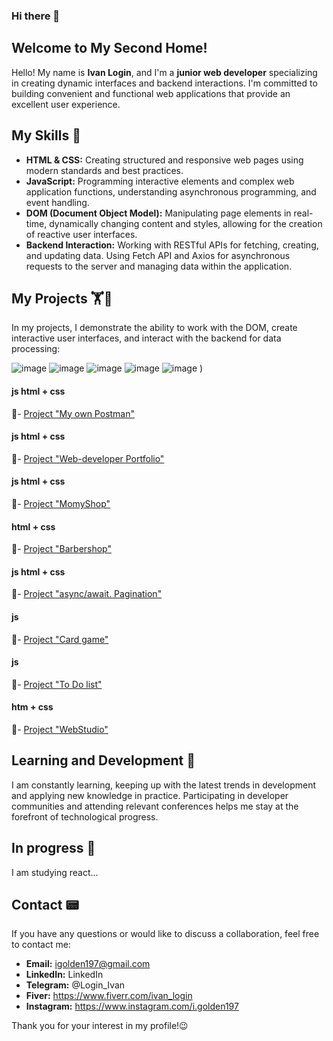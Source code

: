 ### Hi there 👋

## Welcome to My Second Home!

Hello! My name is **Ivan Login**, and I'm a **junior web developer** specializing in creating dynamic interfaces and backend interactions. I'm committed to building convenient and functional web applications that provide an excellent user experience.

## My Skills 💪
- **HTML & CSS:** Creating structured and responsive web pages using modern standards and best practices.
- **JavaScript:** Programming interactive elements and complex web application functions, understanding asynchronous programming, and event handling.
- **DOM (Document Object Model):** Manipulating page elements in real-time, dynamically changing content and styles, allowing for the creation of reactive user interfaces.
- **Backend Interaction:** Working with RESTful APIs for fetching, creating, and updating data. Using Fetch API and Axios for asynchronous requests to the server and managing data within the application.

## My Projects 🏋️🏅
In my projects, I demonstrate the ability to work with the DOM, create interactive user interfaces, and interact with the backend for data processing:

![image](https://github.com/VanoLogin/VanoLogin/assets/116017080/1a302725-8d29-4838-b3fd-71a37b57379b)
![image](https://github.com/VanoLogin/VanoLogin/assets/116017080/12b70f67-3648-44ed-9a34-5df31910649f)
![image](https://github.com/VanoLogin/VanoLogin/assets/116017080/9a4cc959-a155-426b-83aa-8a9a3de4440b)
![image](https://github.com/VanoLogin/VanoLogin/assets/116017080/8814465e-c22c-4a25-9fba-3d10192b2630)
![image](https://github.com/user-attachments/assets/74018ed5-096a-4915-9d99-6ad2353875cd)
)


#### js html + css

👀- [Project "My own Postman"](https://github.com/VanoLogin/PostMan) 

#### js html + css

👀- [Project "Web-developer Portfolio"](https://vanologin.github.io/project-group-19/) 


#### js html + css

👀- [Project "MomyShop"](https://vanologin.github.io/Momyshop/) 

#### html + css

👀- [Project "Barbershop"](https://github.com/VanoLogin/barbershop_by_Login) 

#### js html + css

👀- [Project "async/await. Pagination"](https://github.com/VanoLogin/goit-js-hw-12) 

#### js
 
👀- [Project "Card game"](https://github.com/VanoLogin/card-Game) 

#### js
 
👀- [Project "To Do list"](https://github.com/VanoLogin/To-do-list) 

#### htm + css

👀- [Project "WebStudio"](https://vanologin.github.io/goit-markup-hw-08/index.html) 



## Learning and Development 🏃
I am constantly learning, keeping up with the latest trends in development and applying new knowledge in practice. Participating in developer communities and attending relevant conferences helps me stay at the forefront of technological progress.

## In progress 🏃
I am studying react...

## Contact 📟
If you have any questions or would like to discuss a collaboration, feel free to contact me:

- **Email:** igolden197@gmail.com
- **LinkedIn:** LinkedIn
- **Telegram:** @Login_Ivan
- **Fiver:** https://www.fiverr.com/ivan_login
- **Instagram:** https://www.instagram.com/i.golden197

Thank you for your interest in my profile!😉

